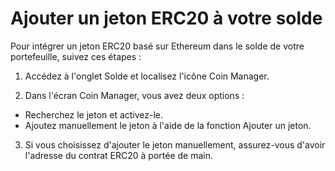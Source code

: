 # Ajouter un jeton ERC20 à votre solde

Pour intégrer un jeton ERC20 basé sur Ethereum dans le solde de votre portefeuille, suivez ces étapes :

1. Accédez à l'onglet Solde et localisez l'icône Coin Manager.

2. Dans l'écran Coin Manager, vous avez deux options :
 - Recherchez le jeton et activez-le.
 - Ajoutez manuellement le jeton à l'aide de la fonction Ajouter un jeton.

3. Si vous choisissez d'ajouter le jeton manuellement, assurez-vous d'avoir l'adresse du contrat ERC20 à portée de main.